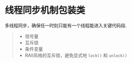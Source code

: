
线程同步机制包装类
===============
多线程同步，确保任一时刻只能有一个线程能进入关键代码段.
> * 信号量
> * 互斥锁
> * 条件变量
> * RAII风格的互斥锁，避免显式地 `lock()` 和 `unlock()`




